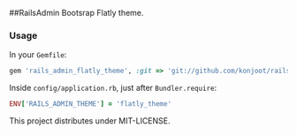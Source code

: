 ##RailsAdmin Bootsrap Flatly theme.

### Usage

In your `Gemfile`:
```ruby
gem 'rails_admin_flatly_theme', :git => 'git://github.com/konjoot/rails_admin_flatly_theme.git'
```

Inside `config/application.rb`, just after `Bundler.require`:

```ruby
ENV['RAILS_ADMIN_THEME'] = 'flatly_theme'
```

This project distributes under MIT-LICENSE.

